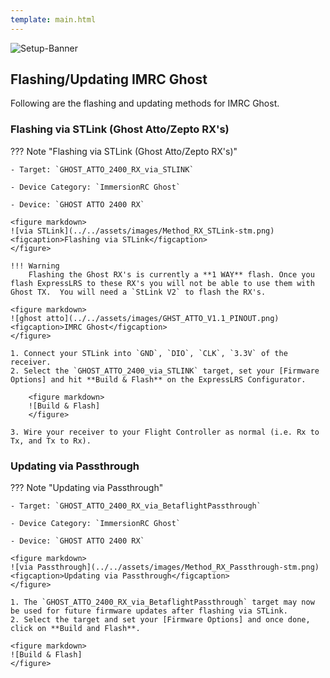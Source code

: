 ```yaml
---
template: main.html
---
```


![Setup-Banner](https://raw.githubusercontent.com/ExpressLRS/ExpressLRS-hardware/master/img/quick-start.png)

## Flashing/Updating IMRC Ghost

Following are the flashing and updating methods for IMRC Ghost.

### <span class="custom-heading" data-id="1">Flashing via STLink (Ghost Atto/Zepto RX's)</span>

??? Note "Flashing via STLink (Ghost Atto/Zepto RX's)"

    - Target: `GHOST_ATTO_2400_RX_via_STLINK`

    - Device Category: `ImmersionRC Ghost`

    - Device: `GHOST ATTO 2400 RX`

    <figure markdown>
    ![via STLink](../../assets/images/Method_RX_STLink-stm.png)
    <figcaption>Flashing via STLink</figcaption>
    </figure>

    !!! Warning
        Flashing the Ghost RX's is currently a **1 WAY** flash. Once you flash ExpressLRS to these RX's you will not be able to use them with Ghost TX.  You will need a `StLink V2` to flash the RX's.

    <figure markdown>
    ![ghost atto](../../assets/images/GHST_ATTO_V1.1_PINOUT.png)
    <figcaption>IMRC Ghost</figcaption>
    </figure>

    1. Connect your STLink into `GND`, `DIO`, `CLK`, `3.3V` of the receiver.
    2. Select the `GHOST_ATTO_2400_via_STLINK` target, set your [Firmware Options] and hit **Build & Flash** on the ExpressLRS Configurator.

        <figure markdown>
        ![Build & Flash]
        </figure>

    3. Wire your receiver to your Flight Controller as normal (i.e. Rx to Tx, and Tx to Rx).

### <span class="custom-heading" data-id="2">Updating via Passthrough</span>

??? Note "Updating via Passthrough"

    - Target: `GHOST_ATTO_2400_RX_via_BetaflightPassthrough`

    - Device Category: `ImmersionRC Ghost`

    - Device: `GHOST ATTO 2400 RX`

    <figure markdown>
    ![via Passthrough](../../assets/images/Method_RX_Passthrough-stm.png)
    <figcaption>Updating via Passthrough</figcaption>
    </figure>

    1. The `GHOST_ATTO_2400_RX_via_BetaflightPassthrough` target may now be used for future firmware updates after flashing via STLink.
    2. Select the target and set your [Firmware Options] and once done, click on **Build and Flash**.

    <figure markdown>
    ![Build & Flash]
    </figure>

[Build & Flash]: ../../assets/images/BuildFlash.png
[Firmware Options]: ../firmware-options.md

<script src="../../../assets/javascripts/admonition-enhancement.js"></script>
